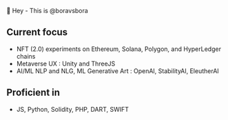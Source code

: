 👋 Hey - This is @boravsbora


## Current focus
- NFT (2.0) experiments on Ethereum, Solana, Polygon, and HyperLedger chains
- Metaverse UX : Unity and ThreeJS
- AI/ML NLP and NLG, ML Generative Art : OpenAI, StabilityAI, EleutherAI

## Proficient in
- JS, Python, Solidity, PHP, DART, SWIFT
